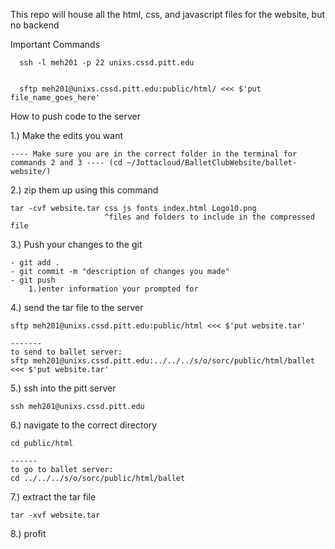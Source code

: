 This repo will house all the html, css, and javascript files for the website, but no backend


Important Commands


      ssh -l meh201 -p 22 unixs.cssd.pitt.edu
  
  
      sftp meh201@unixs.cssd.pitt.edu:public/html/ <<< $'put file_name_goes_here'
  


  How to push code to the server

  1.) Make the edits you want 

 	---- Make sure you are in the correct folder in the terminal for commands 2 and 3 ---- (cd ~/Jottacloud/BalletClubWebsite/ballet-website/)
  2.) zip them up using this command

  	tar -cvf website.tar css js fonts index.html Logo10.png
  						 ^files and folders to include in the compressed file

  3.) Push your changes to the git
  
  	- git add .
  	- git commit -m "description of changes you made"
  	- git push
  		1.)enter information your prompted for

  4.) send the tar file to the server 

  	sftp meh201@unixs.cssd.pitt.edu:public/html <<< $'put website.tar'
  	
  	-------
  	to send to ballet server:
  	sftp meh201@unixs.cssd.pitt.edu:../../../s/o/sorc/public/html/ballet <<< $'put website.tar'

  5.) ssh into the pitt server

  	ssh meh201@unixs.cssd.pitt.edu

  6.) navigate to the correct directory
  	
  	cd public/html
  	
  	------
  	to go to ballet server:
  	cd ../../../s/o/sorc/public/html/ballet

  7.) extract the tar file
  	
  	tar -xvf website.tar

  8.) profit 



